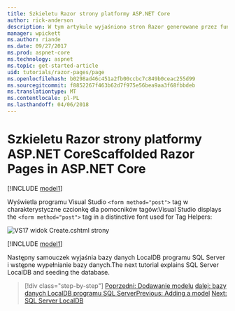 ```yaml
---
title: Szkieletu Razor strony platformy ASP.NET Core
author: rick-anderson
description: W tym artykule wyjaśniono stron Razor generowane przez funkcję szkieletów.
manager: wpickett
ms.author: riande
ms.date: 09/27/2017
ms.prod: aspnet-core
ms.technology: aspnet
ms.topic: get-started-article
uid: tutorials/razor-pages/page
ms.openlocfilehash: b0298ad46c451a2fb00ccbc7c849b0ceac255d99
ms.sourcegitcommit: f8852267f463b62d7f975e56bea9aa3f68fbbdeb
ms.translationtype: MT
ms.contentlocale: pl-PL
ms.lasthandoff: 04/06/2018
---
```

# <a name="scaffolded-razor-pages-in-aspnet-core"></a><span data-ttu-id="db18b-103">Szkieletu Razor strony platformy ASP.NET Core</span><span class="sxs-lookup"><span data-stu-id="db18b-103">Scaffolded Razor Pages in ASP.NET Core</span></span>

[!INCLUDE [model1](../../includes/RP/page1.md)]

<span data-ttu-id="db18b-104">Wyświetla programu Visual Studio `<form method="post">` tag w charakterystyczne czcionkę dla pomocników tagów:</span><span class="sxs-lookup"><span data-stu-id="db18b-104">Visual Studio displays the `<form method="post">` tag in a distinctive font used for Tag Helpers:</span></span> 

![VS17 widok Create.cshtml strony](page/_static/th.png)

[!INCLUDE [model1](../../includes/RP/page2.md)]

<span data-ttu-id="db18b-106">Następny samouczek wyjaśnia bazy danych LocalDB programu SQL Server i wstępne wypełnianie bazy danych.</span><span class="sxs-lookup"><span data-stu-id="db18b-106">The next tutorial explains SQL Server LocalDB and seeding the database.</span></span>

> [!div class="step-by-step"]
> <span data-ttu-id="db18b-107">[Poprzedni: Dodawanie modelu](xref:tutorials/razor-pages/model)
> [dalej: bazy danych LocalDB programu SQL Server](xref:tutorials/razor-pages/sql)</span><span class="sxs-lookup"><span data-stu-id="db18b-107">[Previous: Adding a model](xref:tutorials/razor-pages/model)
[Next: SQL Server LocalDB](xref:tutorials/razor-pages/sql)</span></span>
